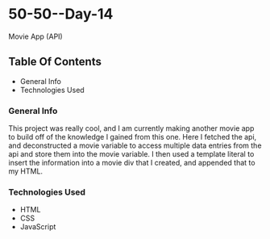 # 50-50--Day-14
Movie App (API)

## Table Of Contents
* General Info
* Technologies Used

### General Info
This project was really cool, and I am currently making another movie app to build off of the knowledge I gained from this one.
Here I fetched the api, and deconstructed a movie variable to access multiple data entries from the api and store them into the movie variable.
I then used a template literal to insert the information into a movie div that I created, and appended that to my HTML.

### Technologies Used
* HTML
* CSS
* JavaScript
